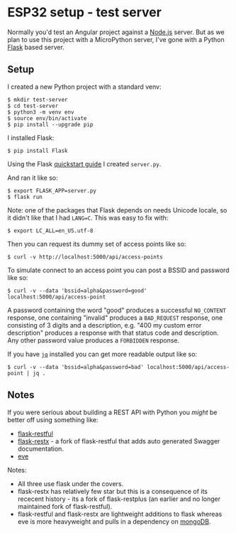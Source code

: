 ESP32 setup - test server
=========================

Normally you'd test an Angular project against a [Node.js](https://nodejs.org/en/about/) server. But as we plan to use this project with a MicroPython server, I've gone with a Python [Flask](https://flask.palletsprojects.com/) based server.

Setup
-----

I created a new Python project with a standard venv:

    $ mkdir test-server
    $ cd test-server
    $ python3 -m venv env
    $ source env/bin/activate
    $ pip install --upgrade pip

I installed Flask:

    $ pip install Flask

Using the Flask [quickstart guide](https://flask.palletsprojects.com/en/1.1.x/quickstart/) I created `server.py`.

And ran it like so:

    $ export FLASK_APP=server.py
    $ flask run

Note: one of the packages that Flask depends on needs Unicode locale, so it didn't like that I had `LANG=C`. This was easy to fix with:

    $ export LC_ALL=en_US.utf-8

Then you can request its dummy set of access points like so:

    $ curl -v http://localhost:5000/api/access-points

To simulate connect to an access point you can post a BSSID and password like so:

    $ curl -v --data 'bssid=alpha&password=good' localhost:5000/api/access-point

A password containing the word "good" produces a successful `NO_CONTENT` response, one containing "invalid" produces a `BAD_REQUEST` response, one consisting of 3 digits and a description, e.g. "400 my custom error description" produces a response with that status code and description. Any other password value produces a `FORBIDDEN` response.

If you have [`jq`](https://stedolan.github.io/jq/) installed you can get more readable output like so:

    $ curl -v --data 'bssid=alpha&password=bad' localhost:5000/api/access-point | jq .

Notes
-----

If you were serious about building a REST API with Python you _might_ be better off using something like:

* [flask-restful](https://flask-restful.readthedocs.io/en/latest/)
* [flask-restx](https://flask-restx.readthedocs.io/en/latest/) - a fork of flask-restful that adds auto generated Swagger documentation.
* [eve](https://docs.python-eve.org/en/stable/)

Notes:

* All three use flask under the covers.
* flask-restx has relatively few star but this is a consequence of its rececent history - its a fork of flask-restplus (an earlier and no longer maintained fork of flask-restful).
* flask-restful and flask-restx are lightweight additions to flask whereas eve is more heavyweight and pulls in a dependency on [mongoDB](https://docs.mongodb.com/manual/introduction/).
